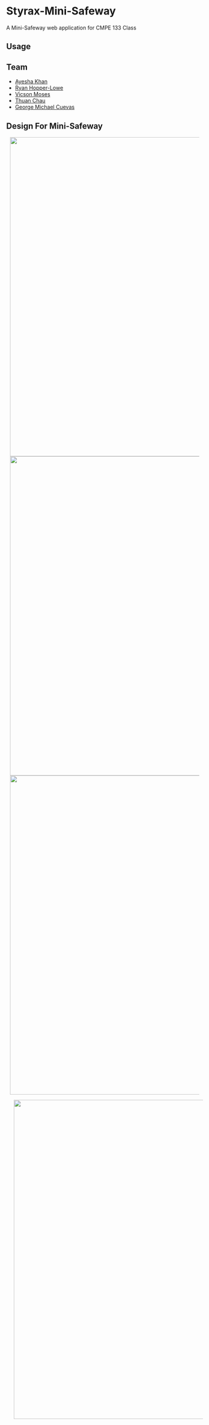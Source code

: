 # Styrax-Mini-Safeway
A Mini-Safeway web application for CMPE 133 Class


## Usage


## Team
* [Ayesha Khan](https://github.com/ayesha1)
* [Ryan Hopper-Lowe](https://github.com/rhopperlowe)
* [Vicson Moses](https://github.com/VicsonMoses)
* [Thuan Chau](https://github.com/ThuanChau22)
* [George Michael Cuevas](https://github.com/georgegarcia707)

## Design For Mini-Safeway
<p float="left">
<img src="https://imgur.com/rHmLx6g.jpg" width=850 hspace="10">
<img src="https://imgur.com/ixLI0pG.jpg" width=850 hspace="10">
<img src="https://imgur.com/lYo64DE.jpg" width=850 hspace="10">
</p>
<p float="left">
<img src="https://imgur.com/dJ3tEeL.jpg" width=850 hspace="20">
</p>
